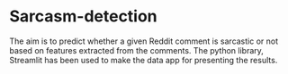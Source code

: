 # Sarcasm-detection
The aim is to predict whether a given Reddit comment is sarcastic or not based on features extracted from the comments. The python library, Streamlit has been used to make the data app for presenting the results.
